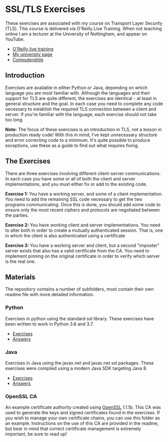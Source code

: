 # SSL/TLS Exercises

These exercises are associated with my course on Transport Layer Security (TLS). This course is delivered via O'Reilly Live Training. When not teaching online I am a lecturer at the University of Nottingham, and appear on YouTube.

- [O’Reilly live training](https://www.oreilly.com/live-training/)
- [My university page](https://www.nottingham.ac.uk/research/groups/cvl/people/michael.pound)
- [Computerphile](https://youtube.com/computerphile)

## Introduction
Exercises are available in either Python or Java, depending on which language you are most familiar with. Although the languages and their support for TLS are quite different, the exercises are identical - at least in general structure and the goal. In each case you need to complete any code necessary to establish the required TLS connection between a client and server. If you're familiar with the language, each exercise should not take too long.

**Note:** The focus of these exercises is an introduction in TLS, not a lesson in production ready code! With this in mind, I've kept unnecessary structure and error correcting code to a minimum. It's quite possible to produce exceptions, use these as a guide to find out what requires fixing.

## The Exercises
There are three exercises involving different client-server communications. In each case you have some or all of both the client and server implementations, and you must either fix or add to the existing code.

**Exercise 1:** You have a working server, and some of a client implementation. You need to add the remaining SSL code necessary to get the two programs communicating. Once this is done, you should add some code to ensure only the most recent ciphers and protocols are negotiated between the parties.

**Exercise 2:** You have working client and server implementations. You need to alter both in order to create a mutually authenticated session. That is, one in which the client is also authenticated using a certificate

**Exercise 3:** You have a working server and client, but a second "imposter" server exists that also has a valid certificate from the CA. You need to implement pinning on the original certificate in order to verify which server is the real one.

## Materials
The repository contains a number of subfolders, most contain their own readme file with more detailed information.
### Python
Exercises in python using the standard ssl library. These exercises have been written to work in Python 3.6 and 3.7.
- [Exercises](./python/)
- [Answers](answers/python/)

### Java
Exercises in Java using the javax.net and javax.net.ssl packages. These exercises were compiled using a modern Java SDK targeting Java 8.
- [Exercises](./java/)
- [Answers](answers/java/)

### OpenSSL CA
An example certificate authority created using [OpenSSL](https://www.openssl.org/) 1.1.1b. This CA was used to generate the keys and signed certificates found in the exercises. If you wish to manage your own certificate chains, you can use this folder as an example. Instructions on the use of this CA are provided in the readme, but bear in mind that correct certificate management is extremely important, be sure to read up!
